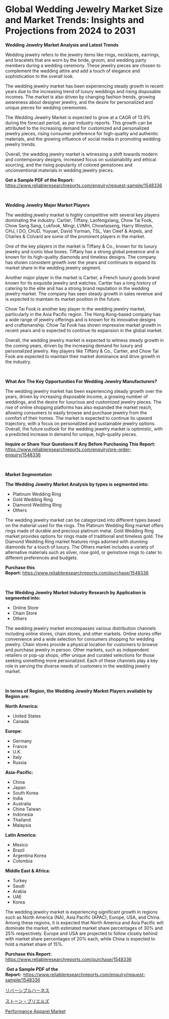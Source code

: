 <p><h1>Global Wedding Jewelry Market Size and Market Trends: Insights and Projections from 2024 to 2031</h1></p><p><strong>Wedding Jewelry Market Analysis and Latest Trends</strong></p>
<p><p>Wedding jewelry refers to the jewelry items like rings, necklaces, earrings, and bracelets that are worn by the bride, groom, and wedding party members during a wedding ceremony. These jewelry pieces are chosen to complement the wedding attire and add a touch of elegance and sophistication to the overall look.</p><p>The wedding jewelry market has been experiencing steady growth in recent years due to the increasing trend of luxury weddings and rising disposable incomes. The market is also driven by changing fashion trends, growing awareness about designer jewelry, and the desire for personalized and unique pieces for wedding ceremonies.</p><p>The Wedding Jewelry Market is expected to grow at a CAGR of 13.9% during the forecast period, as per industry reports. This growth can be attributed to the increasing demand for customized and personalized jewelry pieces, rising consumer preference for high-quality and authentic materials, and the growing influence of social media in promoting wedding jewelry trends.</p><p>Overall, the wedding jewelry market is witnessing a shift towards modern and contemporary designs, increased focus on sustainability and ethical sourcing, and the rising popularity of colored gemstones and unconventional materials in wedding jewelry pieces.</p></p>
<p><strong>Get a Sample PDF of the Report:&nbsp;</strong> <a href="https://www.reliableresearchreports.com/enquiry/request-sample/1548336">https://www.reliableresearchreports.com/enquiry/request-sample/1548336</a></p>
<p>&nbsp;</p>
<p><strong>Wedding Jewelry Major Market Players</strong></p>
<p><p>The wedding jewelry market is highly competitive with several key players dominating the industry. Cartier, Tiffany, Laofengxiang, Chow Tai Fook, Chow Sang Sang, Lukfook, Mingr, LVMH, Chowtaiseng, Harry Winston, CHJ, I DO, CHJD, Yuyuan, David Yurman, TSL, Van Cleef & Arpels, and Charles & Colvard are some of the prominent players in the market.</p><p>One of the key players in the market is Tiffany & Co., known for its luxury jewelry and iconic blue boxes. Tiffany has a strong global presence and is known for its high-quality diamonds and timeless designs. The company has shown consistent growth over the years and continues to expand its market share in the wedding jewelry segment.</p><p>Another major player in the market is Cartier, a French luxury goods brand known for its exquisite jewelry and watches. Cartier has a long history of catering to the elite and has a strong brand reputation in the wedding jewelry market. The company has seen steady growth in sales revenue and is expected to maintain its market position in the future.</p><p>Chow Tai Fook is another key player in the wedding jewelry market, particularly in the Asia Pacific region. The Hong Kong-based company has a wide range of jewelry offerings and is known for its innovative designs and craftsmanship. Chow Tai Fook has shown impressive market growth in recent years and is expected to continue its expansion in the global market.</p><p>Overall, the wedding jewelry market is expected to witness steady growth in the coming years, driven by the increasing demand for luxury and personalized jewelry. Key players like Tiffany & Co., Cartier, and Chow Tai Fook are expected to maintain their market dominance and drive growth in the industry.</p></p>
<p>&nbsp;</p>
<p><strong>What Are The Key Opportunities For Wedding Jewelry Manufacturers?</strong></p>
<p><p>The wedding jewelry market has been experiencing steady growth over the years, driven by increasing disposable income, a growing number of weddings, and the desire for luxurious and customized jewelry pieces. The rise of online shopping platforms has also expanded the market reach, allowing consumers to easily browse and purchase jewelry from the comfort of their homes. The market is expected to continue its upward trajectory, with a focus on personalized and sustainable jewelry options. Overall, the future outlook for the wedding jewelry market is optimistic, with a predicted increase in demand for unique, high-quality pieces.</p></p>
<p><strong>Inquire or Share Your Questions If Any Before Purchasing This Report:</strong> <a href="https://www.reliableresearchreports.com/enquiry/pre-order-enquiry/1548336">https://www.reliableresearchreports.com/enquiry/pre-order-enquiry/1548336</a></p>
<p>&nbsp;</p>
<p><strong>Market Segmentation</strong></p>
<p><strong>The Wedding Jewelry Market Analysis by types is segmented into:</strong></p>
<p><ul><li>Platinum Wedding Ring</li><li>Gold Wedding Ring</li><li>Diamond Wedding Ring</li><li>Others</li></ul></p>
<p><p>The wedding jewelry market can be categorized into different types based on the material used for the rings. The Platinum Wedding Ring market offers rings made of durable and precious platinum metal. Gold Wedding Ring market provides options for rings made of traditional and timeless gold. The Diamond Wedding Ring market features rings adorned with stunning diamonds for a touch of luxury. The Others market includes a variety of alternative materials such as silver, rose gold, or gemstone rings to cater to different preferences and budgets.</p></p>
<p><strong>Purchase this Report:&nbsp;</strong><a href="https://www.reliableresearchreports.com/purchase/1548336">https://www.reliableresearchreports.com/purchase/1548336</a></p>
<p>&nbsp;</p>
<p><strong>The Wedding Jewelry Market Industry Research by Application is segmented into:</strong></p>
<p><ul><li>Online Store</li><li>Chain Store</li><li>Others</li></ul></p>
<p><p>The wedding jewelry market encompasses various distribution channels including online stores, chain stores, and other markets. Online stores offer convenience and a wide selection for consumers shopping for wedding jewelry. Chain stores provide a physical location for customers to browse and purchase jewelry in person. Other markets, such as independent retailers or pop-up shops, offer unique and curated selections for those seeking something more personalized. Each of these channels play a key role in serving the diverse needs of customers in the wedding jewelry market.</p></p>
<p>&nbsp;</p>
<p><strong>In terms of Region, the Wedding Jewelry Market Players available by Region are:</strong></p>
<p>
    <p> <strong> North America: </strong>
        <ul>
            <li>United States</li>
            <li>Canada</li>
        </ul>
        </p> 
    <p> <strong> Europe: </strong>
        <ul>
            <li>Germany</li>
            <li>France</li>
            <li>U.K.</li>
            <li>Italy</li>
            <li>Russia</li>
        </ul>
        </p> 
    <p> <strong> Asia-Pacific: </strong>
        <ul>
            <li>China</li>
            <li>Japan</li>
            <li>South Korea</li>
            <li>India</li>
            <li>Australia</li>
            <li>China Taiwan</li>
            <li>Indonesia</li>
            <li>Thailand</li>
            <li>Malaysia</li>
        </ul>
        </p> 
    <p> <strong> Latin America: </strong>
        <ul>
            <li>Mexico</li>
            <li>Brazil</li>
            <li>Argentina Korea</li>
            <li>Colombia</li>
        </ul>
        </p> 
    <p> <strong> Middle East & Africa: </strong>
        <ul>
            <li>Turkey</li>
            <li>Saudi</li>
            <li>Arabia</li>
            <li>UAE</li>
            <li>Korea</li>
        </ul>
    </p>
    </p>
<p><p>The wedding jewelry market is experiencing significant growth in regions such as North America (NA), Asia Pacific (APAC), Europe, USA, and China. Among these regions, it is expected that North America and Asia Pacific will dominate the market, with estimated market share percentages of 30% and 25% respectively. Europe and USA are projected to follow closely behind with market share percentages of 20% each, while China is expected to hold a market share of 15%.</p></p>
<p><strong>Purchase this Report: </strong><a href="https://www.reliableresearchreports.com/purchase/1548336">https://www.reliableresearchreports.com/purchase/1548336</a></p>
<p>&nbsp;<strong>Get a Sample PDF of the Report:&nbsp;&nbsp;</strong><a href="https://www.reliableresearchreports.com/enquiry/request-sample/1548336">https://www.reliableresearchreports.com/enquiry/request-sample/1548336</a></p>
<p><strong></strong></p>
<p><p><a href="https://medium.com/@wesleyeilly8796202/%E3%83%AA%E3%83%90%E3%83%BC%E3%82%B7%E3%83%96%E3%83%AB%E3%83%8F%E3%83%BC%E3%83%8D%E3%82%B9%E5%B8%82%E5%A0%B4%E3%81%AF-%E5%B8%82%E5%A0%B4%E3%82%B7%E3%82%A7%E3%82%A2-%E5%B8%82%E5%A0%B4%E5%8B%95%E5%90%91-%E3%81%8A%E3%82%88%E3%81%B3%E5%B8%82%E5%A0%B4%E6%88%90%E9%95%B7%E3%81%AB%E9%96%A2%E3%81%99%E3%82%8B%E6%83%85%E5%A0%B1%E3%82%92%E6%8F%90%E4%BE%9B%E3%81%97%E3%81%BE%E3%81%99-7ac457b6ea16">リバーシブルハーネス</a></p><p><a href="https://medium.com/@fabianhoncescu2022/%E7%9F%B3%E3%81%AE%E5%9F%8B%E3%82%81%E3%82%8B%E8%80%85%E5%B8%82%E5%A0%B4-2031%E5%B9%B4%E3%81%BE%E3%81%A7%E3%81%AE%E5%8B%95%E5%90%91-%E4%BA%88%E6%B8%AC-%E7%AB%B6%E4%BA%89%E5%88%86%E6%9E%90-d7bed04416ee">ストーン・ブリエルズ</a></p><p><a href="https://github.com/markusgodoy/Market-Research-Report-List-2/blob/main/performance-apparel-market.md">Performance Apparel Market</a></p></p>